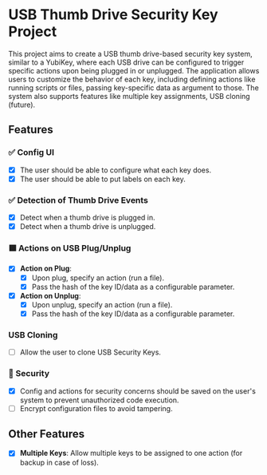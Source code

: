 # USB Thumb Drive Security Key Project

This project aims to create a USB thumb drive-based security key system, similar to a YubiKey, where each USB drive can be configured to trigger specific actions upon being plugged in or unplugged.
The application allows users to customize the behavior of each key, including defining actions like running scripts or files, passing key-specific data as argument to those.
The system also supports features like multiple key assignments, USB cloning (future).

## Features

### ✅ Config UI
- [x] The user should be able to configure what each key does.
- [x] The user should be able to put labels on each key.

### ✅ Detection of Thumb Drive Events
- [x] Detect when a thumb drive is plugged in.
- [x] Detect when a thumb drive is unplugged.

### 🟩 Actions on USB Plug/Unplug
- [x] **Action on Plug**: 
  - [x] Upon plug, specify an action (run a file).
  - [x] Pass the hash of the key ID/data as a configurable parameter.
- [x] **Action on Unplug**: 
  - [x] Upon unplug, specify an action (run a file).
  - [x] Pass the hash of the key ID/data as a configurable parameter.

### USB Cloning
- [ ] Allow the user to clone USB Security Keys.

### 🔐 Security
- [x] Config and actions for security concerns should be saved on the user's system to prevent unauthorized code execution.
- [ ] Encrypt configuration files to avoid tampering.

## Other Features

- [x] **Multiple Keys**: Allow multiple keys to be assigned to one action (for backup in case of loss).
